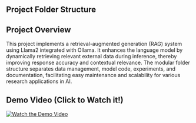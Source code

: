 ## Project Folder Structure


## Project Overview

This project implements a retrieval-augmented generation (RAG) system using Llama2 integrated with Ollama. It enhances the language model by dynamically retrieving relevant external data during inference, thereby improving response accuracy and contextual relevance. The modular folder structure separates data management, model code, experiments, and documentation, facilitating easy maintenance and scalability for various research applications in AI.

## Demo Video (Click to Watch it!)

[![Watch the Demo Video](https://img.youtube.com/vi/OHviJ2I5SGo/0.jpg)](https://www.youtube.com/watch?v=OHviJ2I5SGo)
